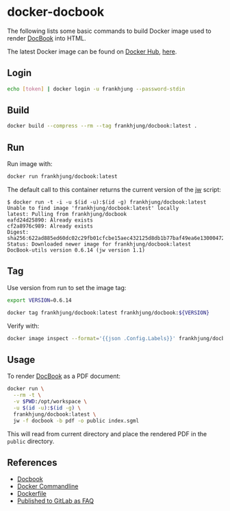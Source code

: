# docker-docbook

The following lists some basic commands to build Docker image used to render
[DocBook](https://docbook.org/) into HTML.

The latest Docker image can be found on [Docker Hub](https://cloud.docker.com),
[here](https://cloud.docker.com/repository/docker/frankhjung/docbook/general).

## Login

```bash
echo [token] | docker login -u frankhjung --password-stdin
```

## Build

```bash
docker build --compress --rm --tag frankhjung/docbook:latest .
```

## Run

Run image with:

```bash
docker run frankhjung/docbook:latest
```

The default call to this container returns the current version of the
[jw](https://manpages.debian.org/testing/docbook-utils/jw.1.en.html) script:

```
$ docker run -t -i -u $(id -u):$(id -g) frankhjung/docbook:latest
Unable to find image 'frankhjung/docbook:latest' locally
latest: Pulling from frankhjung/docbook
eafd24d25890: Already exists
cf2a8976c989: Already exists
Digest: sha256:622ad885ed60dc02c29fb01cfcbe15aec432125d8db1b77baf49ea6e13000472
Status: Downloaded newer image for frankhjung/docbook:latest
DocBook-utils version 0.6.14 (jw version 1.1)
```

## Tag

Use version from run to set the image tag:

```bash
export VERSION=0.6.14
```

```bash
docker tag frankhjung/docbook:latest frankhjung/docbook:${VERSION}
```

Verify with:

```bash
docker image inspect --format='{{json .Config.Labels}}' frankhjung/docbook:latest
```

## Usage

To render [DocBook](https://docbook.org/) as a PDF document:

```bash
docker run \
  --rm -t \
  -v $PWD:/opt/workspace \
  -u $(id -u):$(id -g) \
  frankhjung/docbook:latest \
  jw -f docbook -b pdf -o public index.sgml
```

This will read from current directory and place the rendered PDF in the `public`
directory.

## References

* [Docbook](https://docbook.org/)
* [Docker Commandline](https://docs.docker.com/engine/reference/commandline/docker/)
* [Dockerfile](https://docs.docker.com/glossary/?term=Dockerfile)
* [Published to GitLab as FAQ](https://gitlab.com/frankhjung1/faq)
